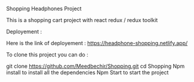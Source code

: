 Shopping Headphones Project

This is a shopping cart project with react redux / redux toolkit

Deployement : 

Here is the link of deployement : https://headphone-shopping.netlify.app/

To clone this project you can do :

git clone https://github.com/Meedbechir/Shopping.git
cd Shopping
Npm install to install all the dependencies
Npm Start to start the project
